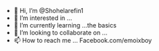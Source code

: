 - 👋 Hi, I’m @Shohelarefin1
- 👀 I’m interested in ...
- 🌱 I’m currently learning ...the basics
- 💞️ I’m looking to collaborate on ...
- 📫 How to reach me ... Facebook.com/emoixboy

<!---
Shohelarefin1/Shohelarefin1 is a ✨ special ✨ repository because its `README.md` (this file) appears on your GitHub profile.
You can click the Preview link to take a look at your changes.
--->
